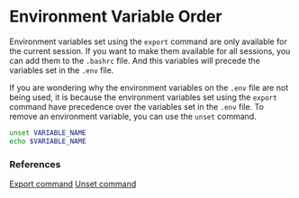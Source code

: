 # Environment Variable Order

Environment variables set using the `export` command are only available for the current session. If you want to make them available for all sessions, you can add them to the `.bashrc` file. And this variables will precede the variables set in the `.env` file.

If you are wondering why the environment variables on the `.env` file are not being used, it is because the environment variables set using the `export` command have precedence over the variables set in the `.env` file. To remove an environment variable, you can use the `unset` command.

```bash
unset VARIABLE_NAME
echo $VARIABLE_NAME
```

### References

[Export command](https://www.man7.org/linux/man-pages/man1/export.1p.html)
[Unset command](https://www.man7.org/linux/man-pages/man1/unset.1p.html)
